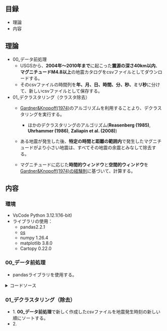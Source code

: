 ## 目録
- 理論
- 内容

## 理論
- 00_データ前処理
	- USGSから、**2004年～2010年まで**に起こった**震源の深さ40km以内**、**マグニチュードM4.8以上**の地震カタログをcsvファイルとしてダウンロードする。
 	- そのcsvファイルの時間列を**年、月、日、時間、分、秒、ミリ秒**に分けて、新しいcsvファイルとして保存する。
- 01_デクラスタリング（クラスタ除去）
 	- [Gardner&Knopoff(1974)](https://doi.org/10.1785/BSSA0640051363)のアルゴリズムを利用することより、デクラスタリングを実行する。
    	- ほかのデクラスタリングのアルゴリズム(**Reasenberg (1985)**, **Uhrhammer (1986)**, **Zaliapin et al. (2008)**)

    - ある地震が発生した後、**特定の時間と距離の範囲内**で発生したマグニチュードがより小さい地震は、すべてその地震の余震とみなして除去する。
    - マグニチュードに応じた**時間的ウィンドウ**と**空間的ウィンドウ**を[Gardner&Knopoff(1974)の経験則](https://doi.org/10.1785/BSSA0640051363)に基づいて、計算する。

## 内容
### 環境
- VsCode Python 3.12.1(16-bit)
- ライブラリの使用：
  - pandas2.2.1
  - [os](https://github.com/YamazakiLabSeminar/DEMETER_Satellite_Data_Analysis/blob/15bf2f1f95f5279023fe3d9d450addb490ac84a1/Reference/os.md)
  - numpy 1.26.4
  - matplotlib 3.8.0
  - Cartopy 0.22.0

### 00_データ前処理
- pandasライブラリを使用する。
<details><summary>コードソース</summary>

```py
import pandas as pd

df = pd.read_csv(r'C:\Users\nzy27\Documents\Github\DEMETER_Satellite_Data_Analysis\Step00_Declustring\Data\Earthquake_catalog\Original\EarthquakeCatalog_Depth40kmbelow_Magnitude4.8above.csv', encoding='cp932')
time_list = pd.to_datetime(df['time'])
output_df = pd.DataFrame({'year':time_list.dt.year,
                          'month':time_list.dt.month,
                          'day':time_list.dt.day,
                          'hour':time_list.dt.hour,
                          'minute':time_list.dt.minute,
                          'second':time_list.dt.second,
                          'microsecond':time_list.dt.microsecond,
                          'latitude':df['latitude'],
                          'longitude':df['longitude'],
                          'magnitude':df['mag'],
                          'depth':df['depth']
                          })
print(output_df)
output_df.to_csv(r'C:\Users\nzy27\Documents\Github\DEMETER_Satellite_Data_Analysis\Step00_Declustring\Data\Earthquake_catalog\Time_seperate\EarthquakeCatalog_Depth40kmbelow_Magnitude4.8above_TimeSeperate.csv', index=False, encoding='utf-8-sig')
```
</details>

### 01_デクラスタリング（除去）
- 1\. **00_データ前処理**で新しく作成したcsvファイルを地震発生時刻の新しい順にソートする。
- 2\. 
